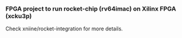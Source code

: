 ### FPGA project to run rocket-chip (rv64imac) on Xilinx FPGA (xcku3p)

Check xniine/rocket-integration for more details.

